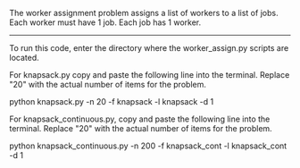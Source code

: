 
The worker assignment problem assigns a list of workers to a list of jobs.
Each worker must have 1 job.
Each job has 1 worker.

----------------------------------------------------------------------------------------------

To run this code, enter the directory where the worker_assign.py scripts are located.

For knapsack.py copy and paste the following line into the terminal. 
Replace "20" with the actual number of items for the problem.

python knapsack.py -n 20 -f knapsack -l knapsack -d 1


For knapsack_continuous.py, copy and paste the following line into the terminal.
Replace "20" with the actual number of items for the problem.

python knapsack_continuous.py -n 200 -f knapsack_cont -l knapsack_cont -d 1
